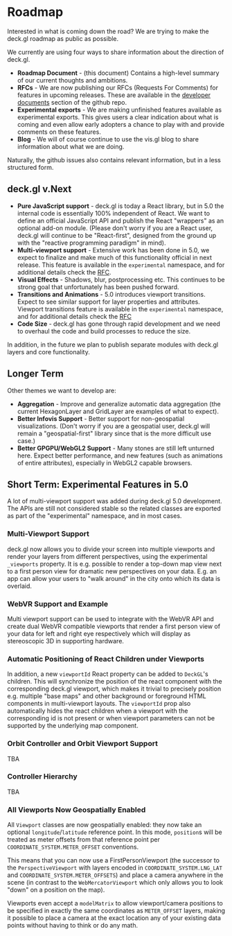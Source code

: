 # Roadmap

Interested in what is coming down the road? We are trying to make the deck.gl roadmap as public as possible.

We currently are using four ways to share information about the direction of deck.gl.
* **Roadmap Document** - (this document) Contains a high-level summary of our current thoughts and ambitions.
* **RFCs** - We are now publishing our RFCs (Requests For Comments) for features in upcoming releases. These are available in the [developer documents](https://github.com/uber/deck.gl/tree/master/dev-docs/RFCs) section of the github repo.
* **Experimental exports** - We are making unfinished features available as experimental exports. This gives users a clear indication about what is coming and even allow early adopters a chance to play with and provide comments on these features.
* **Blog** - We will of course continue to use the vis.gl blog to share information about what we are doing.

Naturally, the github issues also contains relevant information, but in a less structured form.


## deck.gl v.Next

* **Pure JavaScript support** - deck.gl is today a React library, but in 5.0 the internal code is essentially 100% independent of React. We want to define an official JavaScript API and publish the React "wrappers" as an optional add-on module. (Please don't worry if you are a React user, deck.gl will continue to be "React-first", designed from the ground up with the "reactive programming paradigm" in mind).
* **Multi-viewport support** - Extensive work has been done in 5.0, we expect to finalize and make much of this functionality official in next release. This feature is available in the `experimental` namespace, and for additional details check the [RFC](https://github.com/uber/deck.gl/blob/master/dev-docs/RFCs/v5.0/multi-viewport-rfc.md).
* **Visual Effects** - Shadows, blur, postprocessing etc. This continues to be strong goal that unfortunately has been pushed forward.
* **Transitions and Animations** - 5.0 introduces viewport transitions. Expect to see similar support for layer properties and attributes. Viewport transitions feature is available in the `experimental` namespace, and for additional details check the [RFC](https://github.com/uber/deck.gl/blob/master/dev-docs/RFCs/v5.0/viewport-transition-rfc.md)
* **Code Size** - deck.gl has gone through rapid development and we need to overhaul the code and build processes to reduce the size.

In addition, in the future we plan to publish separate modules with deck.gl layers and core functionality.

## Longer Term

Other themes we want to develop are:
* **Aggregation** - Improve and generalize automatic data aggregation (the current HexagonLayer and GridLayer are examples of what to expect).
* **Better Infovis Support** - Better support for non-geospatial visualizations. (Don't worry if you are a geospatial user, deck.gl will remain a "geospatial-first" library since that is the more difficult use case.)
* **Better GPGPU/WebGL2 Support** - Many stones are still left unturned here. Expect better performance, and new features (such as animations of entire attributes), especially in WebGL2 capable browsers.


## Short Term: Experimental Features in 5.0

A lot of multi-viewport support was added during deck.gl 5.0 development. The APIs are still not considered stable so the related classes are exported as part of the "experimental" namespace, and in most cases.

### Multi-Viewport Support

deck.gl now allows you to divide your screen into multiple viewports and render your layers from different perspectives, using the experimental `_viewports` property. It is e.g. possible to render a top-down map view next to a first person view for dramatic new perspectives on your data. E.g. an app can allow your users to "walk around" in the city onto which its data is overlaid.

### WebVR Support and Example

Multi viewport support can be used to integrate with the WebVR API and create dual WebVR compatible viewports that render a first person view of your data for left and right eye respectively which will display as stereoscopic 3D in supporting hardware.

### Automatic Positioning of React Children under Viewports

In addition, a new `viewportId` React property can be added to `DeckGL`'s children. This will synchronize the position of the react component with the corresponding deck.gl viewport, which makes it trivial to precisely position e.g. multiple "base maps" and other background or foreground HTML components in multi-viewport layouts. The `viewportId` prop also automatically hides the react children when a viewport with the corresponding id is not present or when viewport parameters can not be supported by the underlying map component.

### Orbit Controller and Orbit Viewport Support

TBA

### Controller Hierarchy

TBA

### All Viewports Now Geospatially Enabled

All `Viewport` classes are now geospatially enabled: they now take an optional `longitude`/`latitude` reference point. In this mode, `position`s will be treated as meter offsets from that reference point per `COORDINATE_SYSTEM.METER_OFFSET` conventions.

This means that you can now use a FirstPersonViewport (the successor to the `PerspectiveViewport` with layers encoded in `COORDINATE_SYSTEM.LNG_LAT` and `COORDINATE_SYSTEM.METER_OFFSETS`) and place a camera anywhere in the scene (in contrast to the `WebMercatorViewport` which only allows you to look "down" on a position on the map).

Viewports even accept a `modelMatrix` to allow viewport/camera positions to be specified in exactly the same coordinates as `METER_OFFSET` layers, making it possible to place a camera at the exact location any of your existing data points without having to think or do any math.
